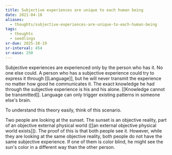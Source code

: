 ```yaml
---
title: Subjective experiences are unique to each human being
date: 2021-04-18
aliases:
  - thoughts/subjective-experiences-are-unique-to-each-human-being
tags:
  - thoughts
  - seedlings
sr-due: 2025-10-19
sr-interval: 454
sr-ease: 250
---
```

Subjective experiences are experienced only by the person who has it. No one else could. A person who has a subjective experience could try to express it through [[Language]], but he will never transmit the experience no matter how good he communicates it. The exact knowledge he had through the subjective experience is his and his alone. [[Knowledge cannot be transmitted]]. Language can only trigger existing patterns in someone else's brain.

To understand this theory easily, think of this scenario.

Two people are looking at the sunset. The sunset is an objective reality, part of an objective external physical world ([[an external objective physical world exists]]). The proof of this is that both people see it. However, while they are looking at the same objective reality, both people do not have the same subjective experience. If one of them is color blind, he might see the sun's color in a different way than the other person.